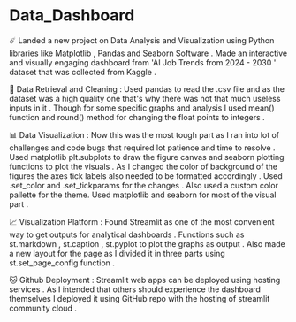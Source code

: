 # Data_Dashboard

☄️ Landed a new project on Data Analysis and Visualization using Python libraries like Matplotlib , Pandas and Seaborn Software . 
Made an interactive and visually engaging dashboard from 'AI Job Trends from 2024 - 2030 ' dataset that was collected from Kaggle . 

📑 Data Retrieval and Cleaning :
Used pandas to read the .csv file and as the dataset was a high quality one that's why there was not that much useless inputs in it . Though for some specific graphs and analysis I used mean() function and round() method for changing the float points to integers . 

 📊 Data Visualization :
Now this was the most tough part as I ran into lot of challenges and code bugs that required lot patience and time to resolve . Used matplotlib plt.subplots to draw the figure canvas and seaborn plotting functions to plot the visuals . As I changed the color of background of the figures the axes tick labels also needed to be formatted accordingly . Used .set_color and .set_tickparams for the changes . Also used a custom color pallette for the theme. 
Used matplotlib and seaborn for most of the visual part . 

 📈 Visualization Platform :
Found Streamlit as one of the most convenient way to get outputs for analytical dashboards . Functions such as st.markdown , st.caption , st.pyplot to plot the graphs as output .
Also made a new layout for the page as I divided it in three parts using st.set_page_config function . 

🐱 Github Deployment :
Streamlit web apps can be deployed using hosting services . As I intended that others should experience the dashboard themselves I deployed it using GitHub repo with the hosting of streamlit community cloud . 
